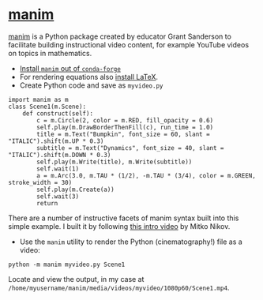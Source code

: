 # [manim](https://docs.manim.community)

[manim](https://docs.manim.community) is a Python package created by educator Grant Sanderson to
facilitate building instructional video content, for example YouTube videos on topics in mathematics.


- [Install `manim` out of `conda-forge`]()
- For rendering equations also [install LaTeX](). 
- Create Python code and save as `myvideo.py`

```
import manim as m
class Scene1(m.Scene):
    def construct(self):
        c = m.Circle(2, color = m.RED, fill_opacity = 0.6)
        self.play(m.DrawBorderThenFill(c), run_time = 1.0)
        title = m.Text("Bumpkin", font_size = 60, slant = "ITALIC").shift(m.UP * 0.3)
        subtitle = m.Text("Dynamics", font_size = 40, slant = "ITALIC").shift(m.DOWN * 0.3)
        self.play(m.Write(title), m.Write(subtitle))
        self.wait(1)
        a = m.Arc(3.0, m.TAU * (1/2), -m.TAU * (3/4), color = m.GREEN, stroke_width = 30)
        self.play(m.Create(a))
        self.wait(3)
        return
```


There are a number of instructive facets of manim syntax built into this simple example.
I built it by following [this intro video](https://youtu.be/rIgOfmcd1iA?si=t8BqPVyawcqyPXg2)
by Mitko Nikov. 


- Use the `manim` utility to render the Python (cinematography!) file as a video:


```
python -m manim myvideo.py Scene1
```


Locate and view the output, in my case at `/home/myusername/manim/media/videos/myvideo/1080p60/Scene1.mp4`.
